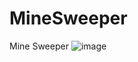 # MineSweeper
Mine Sweeper
![image](https://github.com/Drpanoukl4/MineSweeper/assets/107002202/42a4fc7d-7a7e-456c-8530-d874b28c287f)
